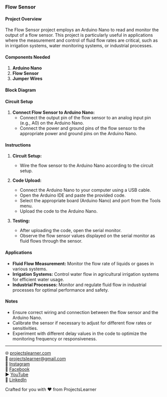 ### Flow Sensor

#### Project Overview

The Flow Sensor project employs an Arduino Nano to read and monitor the output of a flow sensor. This project is particularly useful in applications where the measurement and control of fluid flow rates are critical, such as in irrigation systems, water monitoring systems, or industrial processes.

#### Components Needed

1. **Arduino Nano**
2. **Flow Sensor**
3. **Jumper Wires**

#### Block Diagram



#### Circuit Setup

1. **Connect Flow Sensor to Arduino Nano:**
   - Connect the output pin of the flow sensor to an analog input pin (e.g., A0) on the Arduino Nano.
   - Connect the power and ground pins of the flow sensor to the appropriate power and ground pins on the Arduino Nano.

#### Instructions

1. **Circuit Setup:**
   - Wire the flow sensor to the Arduino Nano according to the circuit setup.

2. **Code Upload:**
   - Connect the Arduino Nano to your computer using a USB cable.
   - Open the Arduino IDE and paste the provided code.
   - Select the appropriate board (Arduino Nano) and port from the Tools menu.
   - Upload the code to the Arduino Nano.

3. **Testing:**
   - After uploading the code, open the serial monitor.
   - Observe the flow sensor values displayed on the serial monitor as fluid flows through the sensor.

#### Applications

- **Fluid Flow Measurement:** Monitor the flow rate of liquids or gases in various systems.
- **Irrigation Systems:** Control water flow in agricultural irrigation systems for efficient water usage.
- **Industrial Processes:** Monitor and regulate fluid flow in industrial processes for optimal performance and safety.

#### Notes

- Ensure correct wiring and connection between the flow sensor and the Arduino Nano.
- Calibrate the sensor if necessary to adjust for different flow rates or sensitivities.
- Experiment with different delay values in the code to optimize the monitoring frequency or responsiveness.

---

🌐 [projectslearner.com](https://projectslearner.com)  
📧 [projectslearner@gmail.com](mailto:projectslearner@gmail.com)  
📸 [Instagram](https://www.instagram.com/projectslearner/)  
📘 [Facebook](https://www.facebook.com/projectslearner)  
▶️ [YouTube](https://www.youtube.com/@ProjectsLearner)  
📘 [LinkedIn](https://www.linkedin.com/in/projectslearner)  

Crafted for you with ❤️ from ProjectsLearner